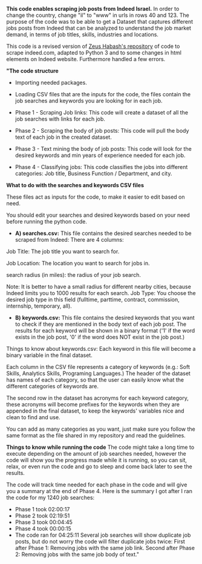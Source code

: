 **This code enables scraping job posts from Indeed Israel.** In order to change the country, change "il" to "www" in urls in rows 40 and 123.
The purpose of the code was to be able to get a Dataset that captures different jobs posts from Indeed that can be analyzed to understand the job market demand, in terms of job titles, skills, industries and locations.

This code is a revised version of [Zeus Habash's repository](https://github.com/zeus-habash/Scraping-jobs-from-Indeed) of code to scrape indeed.com, adapted to Python 3 and to some changes in html elements on Indeed website. Furthermore handled a few errors.

**"The code structure**
* Importing needed packages.

* Loading CSV files that are the inputs for the code, the files contain the job searches and keywords you are looking for in each job.

* Phase 1 - Scraping Job links: This code will create a dataset of all the job searches with links for each job.

* Phase 2 - Scraping the body of job posts: This code will pull the body text of each job in the created dataset.

* Phase 3 - Text mining the body of job posts: This code will look for the desired keywords and min years of experience needed for each job.

* Phase 4 - Classifying jobs: This code classifies the jobs into different categories: Job title, Business Function / Department, and city.

**What to do with the searches and keywords CSV files**

These files act as inputs for the code, to make it easier to edit based on need.

You should edit your searches and desired keywords based on your need before running the python code.

* **A) searches.csv:**
This file contains the desired searches needed to be scraped from Indeed: There are 4 columns:

Job Title: The job title you want to search for.

Job Location: The location you want to search for jobs in.

search radius (in miles): the radius of your job search.

Note: It is better to have a small radius for different nearby cities, because Indeed limits you to 1000 results for each search.
Job Type: You choose the desired job type in this field (fulltime, parttime, contract, commission, internship, temporary, all).
* **B) keywords.csv:**
This file contains the desired keywords that you want to check if they are mentioned in the body text of each job post. The results for each keyword will be shown in a binary format ('1' if the word exists in the job post, '0' if the word does NOT exist in the job post.)

Things to know about keywords.csv:
Each keyword in this file will become a binary variable in the final dataset.

Each column in the CSV file represents a category of keywords (e.g.: Soft Skills, Analytics Skills, Programing Languages.) The header of the dataset has names of each category, so that the user can easily know what the different categories of keywords are.

The second row in the dataset has acronyms for each keyword category, these acronyms will become prefixes for the keywords when they are appended in the final dataset, to keep the keywords' variables nice and clean to find and use.

You can add as many categories as you want, just make sure you follow the same format as the file shared in my repository and read the guidelines.

**Things to know while running the code**
The code might take a long time to execute depending on the amount of job searches needed, however the code will show you the progress made while it is running, so you can sit, relax, or even run the code and go to sleep and come back later to see the results.

The code will track time needed for each phase in the code and will give you a summary at the end of Phase 4. Here is the summary I got after I ran the code for my 1240 job searches:

* Phase 1 took 02:00:17
* Phase 2 took 02:19:51
* Phase 3 took 00:04:45
* Phase 4 took 00:00:15
* The code ran for 04:25:11
Several job searches will show duplicate job posts, but do not worry the code will filter duplicate jobs twice: First after Phase 1: Removing jobs with the same job link. Second after Phase 2: Removing jobs with the same job body of text."
